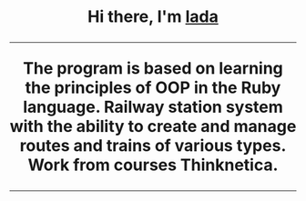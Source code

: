 <h1 align="center">Hi there, I'm <a href="https://daniilshat.ru/" target="_blank">lada</a>


---

The program is based on learning the principles of OOP in the Ruby language.
Railway station system with the ability to create and manage routes and trains of various types.
Work from courses Thinknetica.

---